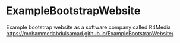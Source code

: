 # ExampleBootstrapWebsite
Example bootstrap website as a software company called R4Media
https://mohammedabdulsamad.github.io/ExampleBootstrapWebsite/
